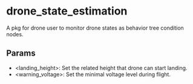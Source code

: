 # drone_state_estimation
A pkg for drone user to monitor drone states as behavior tree condition nodes.
## Params
* <landing_height>: Set the related height that drone can start landing.
* <warning_voltage>: Set the minimal voltage level during flight.
